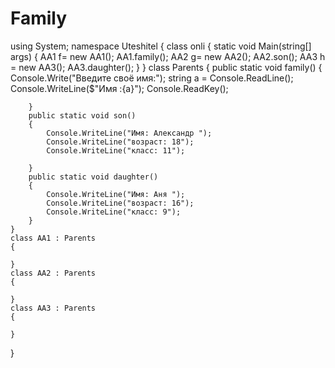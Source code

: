 # Family
using System;
namespace Uteshitel
{
    class onli
    {
        static void Main(string[] args)
        {
            AA1 f= new AA1();
            AA1.family();
            AA2 g= new AA2();
            AA2.son();
            AA3 h = new AA3();
            AA3.daughter();
        }
    }
    class Parents
    {
        public static void family()
        {
            Console.Write("Введите своё имя:");
            string a = Console.ReadLine();
            Console.WriteLine($"Имя :{a}");
            Console.ReadKey();

        }
        public static void son()
        {
            Console.WriteLine("Имя: Александр ");
            Console.WriteLine("возраст: 18");
            Console.WriteLine("класс: 11");
            
        }
        public static void daughter()
        {
            Console.WriteLine("Имя: Аня ");
            Console.WriteLine("возраст: 16");
            Console.WriteLine("класс: 9");
        }
    }
    class AA1 : Parents
    {

    }
    class AA2 : Parents
    {

    }
    class AA3 : Parents
    {

    }
}
